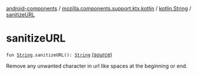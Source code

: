 [android-components](../../index.md) / [mozilla.components.support.ktx.kotlin](../index.md) / [kotlin.String](index.md) / [sanitizeURL](./sanitize-u-r-l.md)

# sanitizeURL

`fun `[`String`](https://kotlinlang.org/api/latest/jvm/stdlib/kotlin/-string/index.html)`.sanitizeURL(): `[`String`](https://kotlinlang.org/api/latest/jvm/stdlib/kotlin/-string/index.html) [(source)](https://github.com/mozilla-mobile/android-components/blob/master/components/support/ktx/src/main/java/mozilla/components/support/ktx/kotlin/String.kt#L136)

Remove any unwanted character in url like spaces at the beginning or end.

